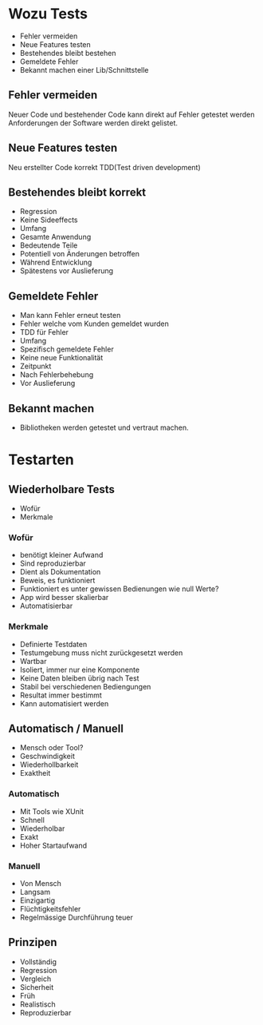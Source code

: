 # Wozu Tests
- Fehler vermeiden
- Neue Features testen
- Bestehendes bleibt bestehen
- Gemeldete Fehler
- Bekannt machen einer Lib/Schnittstelle

## Fehler vermeiden
Neuer Code und bestehender Code kann direkt auf Fehler getestet werden
Anforderungen der Software werden direkt gelistet.

## Neue Features testen
Neu erstellter Code korrekt
TDD(Test driven development)

## Bestehendes bleibt korrekt
- Regression
- Keine Sideeffects
- Umfang
- Gesamte Anwendung
- Bedeutende Teile
- Potentiell von Änderungen betroffen
- Während Entwicklung
- Spätestens vor Auslieferung

## Gemeldete Fehler
- Man kann Fehler erneut testen
- Fehler welche vom Kunden gemeldet wurden
- TDD für Fehler
- Umfang
- Spezifisch gemeldete Fehler
- Keine neue Funktionalität
- Zeitpunkt
- Nach Fehlerbehebung
- Vor Auslieferung

## Bekannt machen
- Bibliotheken werden getestet und vertraut machen.

# Testarten

## Wiederholbare Tests
- Wofür
- Merkmale
### Wofür
- benötigt kleiner Aufwand
- Sind reproduzierbar
- Dient als Dokumentation
- Beweis, es funktioniert
- Funktioniert es unter gewissen Bedienungen wie null Werte?
- App wird besser skalierbar
- Automatisierbar

### Merkmale
- Definierte Testdaten
- Testumgebung muss nicht zurückgesetzt werden
- Wartbar
- Isoliert, immer nur eine Komponente
- Keine Daten bleiben übrig nach Test
- Stabil bei verschiedenen Bediengungen
- Resultat immer bestimmt
- Kann automatisiert werden

## Automatisch / Manuell
- Mensch oder Tool?
- Geschwindigkeit
- Wiederhollbarkeit
- Exaktheit

### Automatisch

- Mit Tools wie XUnit
- Schnell
- Wiederholbar
- Exakt
- Hoher Startaufwand

### Manuell
- Von Mensch
- Langsam
- Einzigartig
- Flüchtigkeitsfehler
- Regelmässige Durchführung teuer

## Prinzipen
- Vollständig
- Regression
- Vergleich
- Sicherheit
- Früh
- Realistisch
- Reproduzierbar